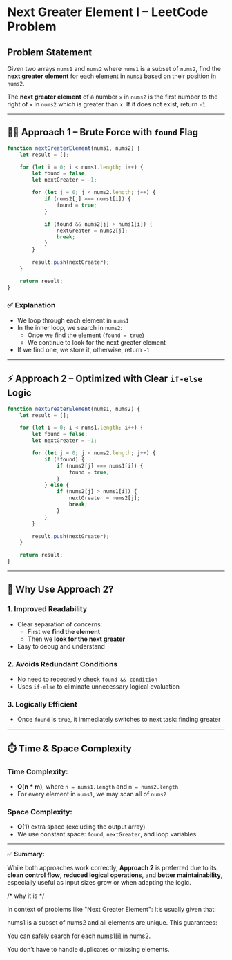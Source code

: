 
# Next Greater Element I – LeetCode Problem

## Problem Statement

Given two arrays `nums1` and `nums2` where `nums1` is a subset of `nums2`, find the **next greater element** for each element in `nums1` based on their position in `nums2`.

The **next greater element** of a number `x` in `nums2` is the first number to the right of `x` in `nums2` which is greater than `x`. If it does not exist, return `-1`.

---

## 👨‍💻 Approach 1 – Brute Force with `found` Flag

```javascript
function nextGreaterElement(nums1, nums2) {
    let result = [];

    for (let i = 0; i < nums1.length; i++) {
        let found = false;
        let nextGreater = -1;

        for (let j = 0; j < nums2.length; j++) {
            if (nums2[j] === nums1[i]) {
                found = true;
            }

            if (found && nums2[j] > nums1[i]) {
                nextGreater = nums2[j];
                break;
            }
        }

        result.push(nextGreater);
    }

    return result;
}
```

### ✅ Explanation

- We loop through each element in `nums1`
- In the inner loop, we search in `nums2`:
  - Once we find the element (`found = true`)
  - We continue to look for the next greater element
- If we find one, we store it, otherwise, return `-1`

---

## ⚡ Approach 2 – Optimized with Clear `if-else` Logic

```javascript
function nextGreaterElement(nums1, nums2) {
    let result = [];

    for (let i = 0; i < nums1.length; i++) {
        let found = false;
        let nextGreater = -1;

        for (let j = 0; j < nums2.length; j++) {
            if (!found) {
                if (nums2[j] === nums1[i]) {
                    found = true;
                }
            } else {
                if (nums2[j] > nums1[i]) {
                    nextGreater = nums2[j];
                    break;
                }
            }
        }

        result.push(nextGreater);
    }

    return result;
}
```

---

## 🤔 Why Use Approach 2?

### 1. **Improved Readability**
- Clear separation of concerns:
  - First we **find the element**
  - Then we **look for the next greater**
- Easy to debug and understand

### 2. **Avoids Redundant Conditions**
- No need to repeatedly check `found && condition`
- Uses `if-else` to eliminate unnecessary logical evaluation

### 3. **Logically Efficient**
- Once `found` is `true`, it immediately switches to next task: finding greater

---

## ⏱️ Time & Space Complexity

### Time Complexity:
- **O(n * m)**, where `n = nums1.length` and `m = nums2.length`
- For every element in `nums1`, we may scan all of `nums2`

### Space Complexity:
- **O(1)** extra space (excluding the output array)
- We use constant space: `found`, `nextGreater`, and loop variables

---

✅ **Summary:**

While both approaches work correctly, **Approach 2** is preferred due to its **clean control flow**, **reduced logical operations**, and **better maintainability**, especially useful as input sizes grow or when adapting the logic.

/* why it is */

In context of problems like "Next Greater Element":
It’s usually given that:


nums1 is a subset of nums2 and all elements are unique.
This guarantees:

You can safely search for each nums1[i] in nums2.

You don’t have to handle duplicates or missing elements.
